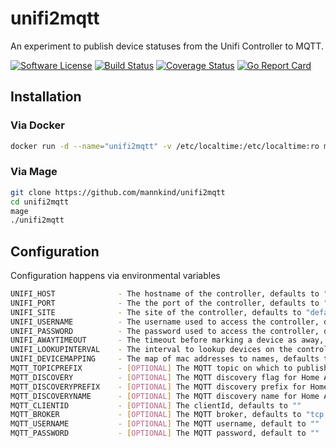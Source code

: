 # unifi2mqtt

An experiment to publish device statuses from the Unifi Controller to MQTT.

[![Software
License](https://img.shields.io/badge/License-MIT-orange.svg?style=flat-square)](https://github.com/mannkind/unifi2mqtt/blob/master/LICENSE.md)
[![Build Status](https://github.com/mannkind/unifi2mqtt/workflows/Main%20Workflow/badge.svg)](https://github.com/mannkind/unifi2mqtt/actions)
[![Coverage Status](https://img.shields.io/codecov/c/github/mannkind/unifi2mqtt/master.svg)](http://codecov.io/github/mannkind/unifi2mqtt?branch=master)
[![Go Report Card](https://goreportcard.com/badge/github.com/mannkind/unifi2mqtt)](https://goreportcard.com/report/github.com/mannkind/unifi2mqtt)

## Installation

### Via Docker

```bash
docker run -d --name="unifi2mqtt" -v /etc/localtime:/etc/localtime:ro mannkind/unifi2mqtt
```

### Via Mage

```bash
git clone https://github.com/mannkind/unifi2mqtt
cd unifi2mqtt
mage
./unifi2mqtt
```

## Configuration

Configuration happens via environmental variables

```bash
UNIFI_HOST              - The hostname of the controller, defaults to "unifi.local"
UNIFI_PORT              - The the port of the controller, defaults to "8443"
UNIFI_SITE              - The site of the controller, defaults to "default"
UNIFI_USERNAME          - The username used to access the controller, defaults to "unifi"
UNIFI_PASSWORD          - The password used to access the controller, defaults to "unifi"
UNIFI_AWAYTIMEOUT       - The timeout before marking a device as away, defaults to "5m"
UNIFI_LOOKUPINTERVAL    - The interval to lookup devices on the controller, defaults to "10s"
UNIFI_DEVICEMAPPING     - The map of mac addresses to names, defaults to "11:22:33:44:55:66;MyPhone,12:23:34:45:56:67;AnotherPhone"
MQTT_TOPICPREFIX        - [OPTIONAL] The MQTT topic on which to publish the collection lookup results, defaults to "home/unifi"
MQTT_DISCOVERY          - [OPTIONAL] The MQTT discovery flag for Home Assistant, defaults to false
MQTT_DISCOVERYPREFIX    - [OPTIONAL] The MQTT discovery prefix for Home Assistant, defaults to "homeassistant"
MQTT_DISCOVERYNAME      - [OPTIONAL] The MQTT discovery name for Home Assistant, defaults to "unifi"
MQTT_CLIENTID           - [OPTIONAL] The clientId, defaults to ""
MQTT_BROKER             - [OPTIONAL] The MQTT broker, defaults to "tcp://mosquitto.org:1883"
MQTT_USERNAME           - [OPTIONAL] The MQTT username, default to ""
MQTT_PASSWORD           - [OPTIONAL] The MQTT password, default to ""
```
